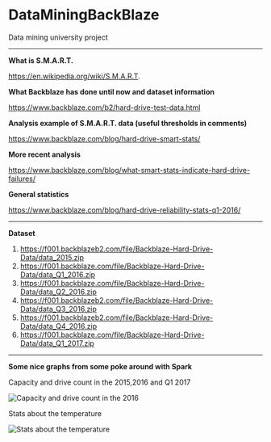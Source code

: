 # DataMiningBackBlaze

Data mining university project


----------


**What is S.M.A.R.T.**

https://en.wikipedia.org/wiki/S.M.A.R.T.

**What  Backblaze has done until now and dataset information**

https://www.backblaze.com/b2/hard-drive-test-data.html

**Analysis example of S.M.A.R.T. data (useful thresholds in comments)**

https://www.backblaze.com/blog/hard-drive-smart-stats/

**More recent analysis**

https://www.backblaze.com/blog/what-smart-stats-indicate-hard-drive-failures/

**General statistics**

https://www.backblaze.com/blog/hard-drive-reliability-stats-q1-2016/

----------

**Dataset**

 1. https://f001.backblazeb2.com/file/Backblaze-Hard-Drive-Data/data_2015.zip
 2. https://f001.backblaze.com/file/Backblaze-Hard-Drive-Data/data_Q1_2016.zip
 3. https://f001.backblaze.com/file/Backblaze-Hard-Drive-Data/data_Q2_2016.zip
 4. https://f001.backblazeb2.com/file/Backblaze-Hard-Drive-Data/data_Q3_2016.zip
 5. https://f001.backblazeb2.com/file/Backblaze-Hard-Drive-Data/data_Q4_2016.zip
 6. https://f001.backblaze.com/file/Backblaze-Hard-Drive-Data/data_Q1_2017.zip

----------

**Some nice graphs from some poke around with Spark**

Capacity and drive count in the 2015,2016 and Q1 2017

![Capacity and drive count in the 2016](https://rawgit.com/garis/DataMiningBackBlaze/master/SpreadSheets/countAndcapacity_vs_days.svg)

Stats about the temperature

![Stats about the temperature](https://rawgit.com/garis/DataMiningBackBlaze/master/SpreadSheets/temperature_vs_days.svg)
